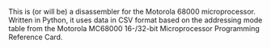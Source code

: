 This is (or will be) a disassembler for the Motorola 68000
microprocessor. Written in Python, it uses data in CSV format based on
the addressing mode table from the Motorola MC68000 16-/32-bit
Microprocessor Programming Reference Card.
